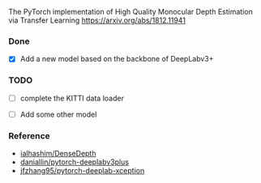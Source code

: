 The PyTorch implementation of High Quality Monocular Depth Estimation via Transfer Learning https://arxiv.org/abs/1812.11941

### Done

- [x] Add a new model based on the backbone of DeepLabv3+


### TODO

- [ ] complete the KITTI data loader
- [ ] Add some other model


### Reference

- [ialhashim/DenseDepth](https://github.com/ialhashim/DenseDepth)
- [daniallin/pytorch-deeplabv3plus](https://github.com/daniallin/pytorch-deeplabv3plus)
- [jfzhang95/pytorch-deeplab-xception](https://github.com/jfzhang95/pytorch-deeplab-xception)
